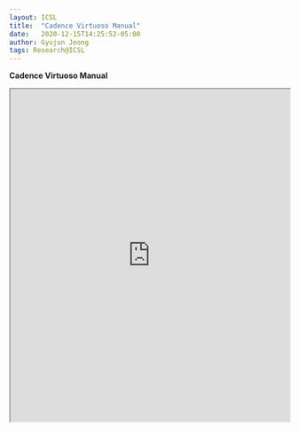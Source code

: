 ```yaml
---
layout: ICSL
title:  "Cadence Virtuoso Manual"
date:   2020-12-15T14:25:52-05:00
author: Gyujun Jeong
tags: Research@ICSL
---
```


<b> Cadence Virtuoso Manual </b><br>
<iframe src="https://docs.google.com/document/d/e/2PACX-1vSBHLLIEAH4mP_syrF6We5v4qbkKYKKEk3PheEFUQ9A4nCWCBrxEGFtiEvwHL12Pw/pub?embedded=true" width="100%" height="600px" ></iframe>
<br>
